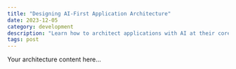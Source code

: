 ```yaml
---
title: "Designing AI-First Application Architecture"
date: 2023-12-05
category: development
description: "Learn how to architect applications with AI at their core. Best practices for scalable, maintainable AI-first applications."
tags: post
---
```


Your architecture content here...
